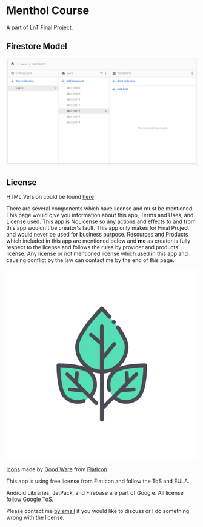 # Menthol Course
A part of LnT Final Project.

## Firestore Model
![model](docs/model.gif)

## License
HTML Version could be found [here](app/src/main/assets/license.html)

There are several components which have license and 
must be mentioned. This page would give you information 
about this app, Terms and Uses, and License used. This 
app is NoLicense so any actions and effects to and from 
this app wouldn't be creator's fault. This app only makes 
for Final Project and would never be used for business purpose. 
Resources and Products which included in this app are mentioned 
below and <b>me</b> as creator is fully respect to the license 
and follows the rules by provider and products' license. Any 
license or not mentioned license which used in this app and 
causing conflict by the law can contact me by the end of this 
page.

![menthol](app/src/main/res/drawable/menthol.png)

[Icons](https://www.flaticon.com/free-icon/menthol_1553039) made by [Good Ware](https://www.flaticon.com/authors/good-ware) from [FlatIcon](https://www.flaticon.com/)

This app is using free license from FlatIcon and follow the ToS and EULA.

Android Libraries, JetPack, and Firebase are part of Google. All license follow Google ToS.

Please contact me [by email](mailto:animationfar@gmail.com?subject=FinalTest%20Project%20dddReport) if you would like to discuss or I do something wrong with the license.